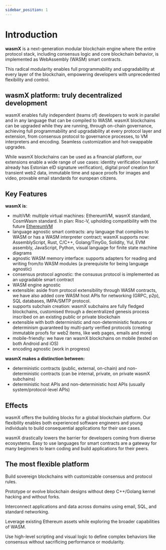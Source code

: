```yaml
---
sidebar_position: 1
---
```


# Introduction

**wasmX** is a next-generation modular blockchain engine where the entire protocol stack, including consensus logic and core blockchain behavior, is implemented as WebAssembly (WASM) smart contracts.

This radical modularity enables full programmability and upgradability at every layer of the blockchain, empowering developers with unprecedented flexibility and control.

## wasmX platform: truly decentralized development

wasmX enables fully independent (teams of) developers to work in parallel and in any language that can be compiled to WASM.
wasmX blockchains can be upgraded while they are running, through on-chain governance, achieving full programmability and upgradability at every protocol layer and extension, from consensus protocol to governance processes, to VM interpreters and encoding. Seamless customization and hot-swappable upgrades.

While wasmX blockchains can be used as a financial platform, our extensions enable a wide range of use cases: identity verification (wasmX already has Estonian eID signature verification), digital proof creation for transient web2 data, immutable time and space proofs for images and video, provable email standards for european citizens.

## Key Features


**wasmX is**:
- multiVM: multiple virtual machines: EthereumVM, wasmX standard, CosmWasm standard. In plan: Risc-V, upholding compatibility with the future [EthereumVM](https://ethereum-magicians.org/t/long-term-l1-execution-layer-proposal-replace-the-evm-with-risc-v/23617)
- language agnostic smart contracts: any language that compiles to WASM or has a WASM interpreter contract; wasmX supports now: AssemblyScript, Rust, C/C++, Golang/TinyGo, Solidity, Yul, EVM assembly, JavaScript, Python, visual language for finite state machine diagrams
- agnostic WASM memory interface: supports adapters for reading and writing from/to WASM modules (a prerequisite for being language agnostic)
- consensus protocol agnostic: the consusus protocol is implemented as an upgradable smart contract
- WASM engine agnostic
- extensible: aside from protocol extensibility through WASM contracts, we have also added core WASM host APIs for networking (GRPC, p2p), SQL databases, IMPA/SMTP protocol.
- supports subchain creation: wasmX subchains are fully fledged blockchains, customised through a decentralized genesis process inscribed on an existing public or private blockchain
- extensible with both deterministic and non-deterministic  features or determinism guaranteed by multi-party verified protocols (creating immutable proofs for web2 items, like web pages, emails and more)
- mobile-friendly: we have ran wasmX blockchains on mobile (tested on both Android and iOS)
- encoding agnostic (work in progress)

**wasmX makes a distinction between:**
* deterministic contracts (public, external, on-chain) and non-deterministic contracts (can be internal, private, on private wasmX subchains)
* deterministic host APIs and non-deterministic host APIs (usually system/protocol-level APIs)

## Effects

wasmX offers the building blocks for a global blockchain platform. Our flexibility enables both experienced software engineers and young individuals to build consequential applications for their use cases.

wasmX drastically lowers the barrier for developers coming from diverse ecosystems. Easy to use languages for smart contracts are a gateway for many beginners to learn coding and build applications for their peers.

## The most flexible platform

Build sovereign blockchains with customizable consensus and protocol rules.

Prototype or evolve blockchain designs without deep C++/Golang kernel hacking and without forks.

Interconnect applications and data across domains using email, SQL, and standard networking.

Leverage existing Ethereum assets while exploring the broader capabilities of WASM.

Use high-level scripting and visual logic to define complex behaviors like consensus without sacrificing performance or modularity.
